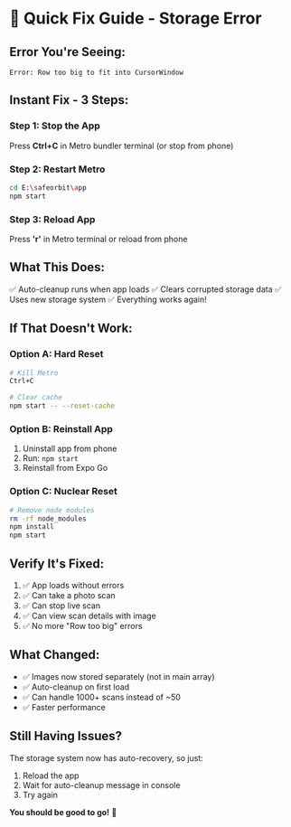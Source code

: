 # 🚀 Quick Fix Guide - Storage Error

## Error You're Seeing:
```
Error: Row too big to fit into CursorWindow
```

## Instant Fix - 3 Steps:

### Step 1: Stop the App
Press **Ctrl+C** in Metro bundler terminal (or stop from phone)

### Step 2: Restart Metro
```bash
cd E:\safeorbit\app
npm start
```

### Step 3: Reload App
Press **'r'** in Metro terminal or reload from phone

## What This Does:
✅ Auto-cleanup runs when app loads
✅ Clears corrupted storage data
✅ Uses new storage system
✅ Everything works again!

## If That Doesn't Work:

### Option A: Hard Reset
```bash
# Kill Metro
Ctrl+C

# Clear cache
npm start -- --reset-cache
```

### Option B: Reinstall App
1. Uninstall app from phone
2. Run: `npm start`
3. Reinstall from Expo Go

### Option C: Nuclear Reset
```bash
# Remove node modules
rm -rf node_modules
npm install
npm start
```

## Verify It's Fixed:
1. ✅ App loads without errors
2. ✅ Can take a photo scan
3. ✅ Can stop live scan
4. ✅ Can view scan details with image
5. ✅ No more "Row too big" errors

## What Changed:
- ✅ Images now stored separately (not in main array)
- ✅ Auto-cleanup on first load
- ✅ Can handle 1000+ scans instead of ~50
- ✅ Faster performance

## Still Having Issues?
The storage system now has auto-recovery, so just:
1. Reload the app
2. Wait for auto-cleanup message in console
3. Try again

**You should be good to go!** 🎉
